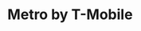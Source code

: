 ---
title: "Metro by T-Mobile"
url: /portland/metro-by-t-mobile-southeast-stark-street/
shop: mobile phone
---